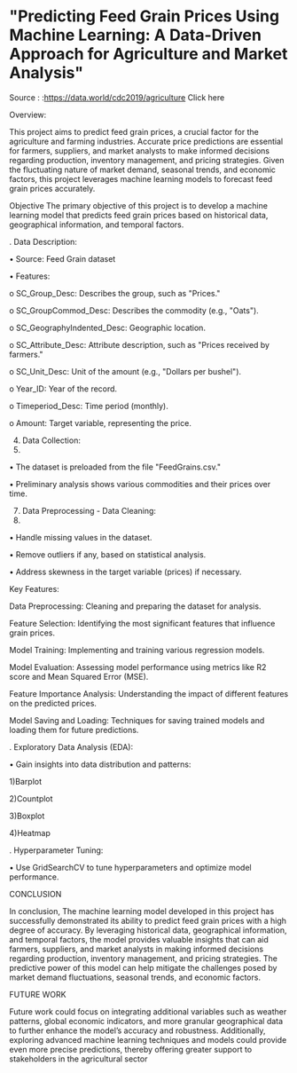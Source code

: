 # "Predicting Feed Grain Prices Using Machine Learning: A Data-Driven Approach for Agriculture and Market Analysis"

Source : :https://data.world/cdc2019/agriculture Click here

Overview:

This project aims to predict feed grain prices, a crucial factor for the agriculture and farming industries. Accurate price predictions are essential for farmers, suppliers, and market analysts to make informed decisions regarding production, inventory management, and pricing strategies. Given the fluctuating nature of market demand, seasonal trends, and economic factors, this project leverages machine learning models to forecast feed grain prices accurately.

Objective
The primary objective of this project is to develop a machine learning model that predicts feed grain prices based on historical data, geographical information, and temporal factors.


. Data Description:

•	Source: Feed Grain dataset

•	Features:

o	SC_Group_Desc: Describes the group, such as "Prices."

o	SC_GroupCommod_Desc: Describes the commodity (e.g., "Oats").

o	SC_GeographyIndented_Desc: Geographic location.

o	SC_Attribute_Desc: Attribute description, such as "Prices received by farmers."

o	SC_Unit_Desc: Unit of the amount (e.g., "Dollars per bushel").

o	Year_ID: Year of the record.

o	Timeperiod_Desc: Time period (monthly).

o	Amount: Target variable, representing the price.

4. Data Collection:
5. 
•	The dataset is preloaded from the file "FeedGrains.csv."

•	Preliminary analysis shows various commodities and their prices over time.

7. Data Preprocessing - Data Cleaning:
8. 
•	Handle missing values in the dataset.

•	Remove outliers if any, based on statistical analysis.

•	Address skewness in the target variable (prices) if necessary.

Key Features:

Data Preprocessing: Cleaning and preparing the dataset for analysis.

Feature Selection: Identifying the most significant features that influence grain prices.

Model Training: Implementing and training various regression models.

Model Evaluation: Assessing model performance using metrics like R2 score and Mean Squared Error (MSE).

Feature Importance Analysis: Understanding the impact of different features on the predicted prices.

Model Saving and Loading: Techniques for saving trained models and loading them for future predictions.

. Exploratory Data Analysis (EDA):

•	Gain insights into data distribution and patterns:

1)Barplot

2)Countplot

3)Boxplot

4)Heatmap

. Hyperparameter Tuning:

•	Use GridSearchCV to tune hyperparameters and optimize model performance.

CONCLUSION

In conclusion, The machine learning model developed in this project has successfully demonstrated its ability to predict feed grain prices with a high degree of accuracy. By leveraging historical data, geographical information, and temporal factors, the model provides valuable insights that can aid farmers, suppliers, and market analysts in making informed decisions regarding production, inventory management, and pricing strategies. The predictive power of this model can help mitigate the challenges posed by market demand fluctuations, seasonal trends, and economic factors.

FUTURE WORK

Future work could focus on integrating additional variables such as weather patterns, global economic indicators, and more granular geographical data to further enhance the model’s accuracy and robustness. Additionally, exploring advanced machine learning techniques and models could provide even more precise predictions, thereby offering greater support to stakeholders in the agricultural sector

